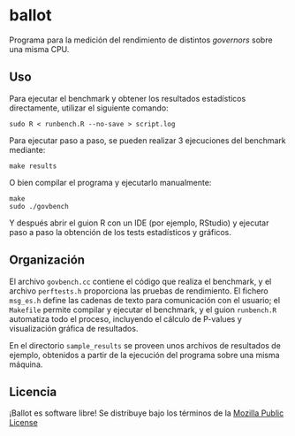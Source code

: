 ballot
===========================

Programa para la medición del rendimiento de distintos *governors* sobre
una misma CPU.

## Uso

Para ejecutar el benchmark y obtener los resultados estadísticos directamente,
utilizar el siguiente comando:

    sudo R < runbench.R --no-save > script.log

Para ejecutar paso a paso, se pueden realizar 3 ejecuciones del benchmark 
mediante:

    make results

O bien compilar el programa y ejecutarlo manualmente:

    make
    sudo ./govbench

Y después abrir el guion R con un IDE (por ejemplo, RStudio) y ejecutar paso
a paso la obtención de los tests estadísticos y gráficos.

## Organización

El archivo `govbench.cc` contiene el código que realiza el benchmark, y el
archivo `perftests.h` proporciona las pruebas de rendimiento. El fichero 
`msg_es.h` define las cadenas de texto para comunicación con el usuario; el
`Makefile` permite compilar y ejecutar el benchmark, y el guion `runbench.R`
automatiza todo el proceso, incluyendo el cálculo de P-values y visualización
gráfica de resultados.

En el directorio `sample_results` se proveen unos archivos de resultados de
ejemplo, obtenidos a partir de la ejecución del programa sobre una misma 
máquina. 

## Licencia
¡Ballot es software libre! Se distribuye bajo los términos de la 
[Mozilla Public License](https://www.mozilla.org/MPL/)
